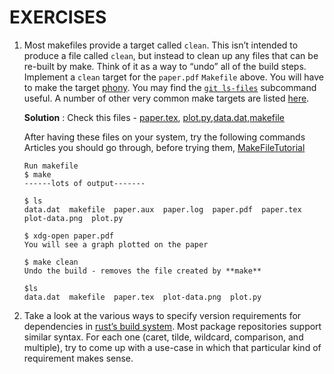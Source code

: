 # EXERCISES 

1. Most makefiles provide a target called `clean`. This isn’t intended to produce a file called `clean`, but instead to clean up any files that can be re-built by make. Think of it as a way to “undo” all of the build steps. Implement a `clean` target for the `paper.pdf` `Makefile` above. You will have to make the target [phony](https://www.gnu.org/software/make/manual/html_node/Phony-Targets.html). You may find the [`git ls-files`](https://git-scm.com/docs/git-ls-files) subcommand useful. A number of other very common make targets are listed [here](https://www.gnu.org/software/make/manual/html_node/Standard-Targets.html#Standard-Targets).

    **Solution** : Check this files - [paper.tex](https://github.com/IumoInfinium/missing_semester/blob/main/lecture8/paper.tex), [plot.py](https://github.com/IumoInfinium/missing_semester/blob/main/lecture8/plot.py),[data.dat](https://github.com/IumoInfinium/missing_semester/blob/main/lecture8/data.dat),[makefile](https://github.com/IumoInfinium/missing_semester/blob/main/lecture8/makefile)

    After having these files on your system, try the following commands
    Articles you should go through, before trying them, [MakeFileTutorial](https://makefiletutorial.com/)

    ```(shell)
    Run makefile
    $ make
    ------lots of output-------

    $ ls
    data.dat  makefile  paper.aux  paper.log  paper.pdf  paper.tex  plot-data.png  plot.py

    $ xdg-open paper.pdf
    You will see a graph plotted on the paper

    $ make clean
    Undo the build - removes the file created by **make**

    $ls
    data.dat  makefile  paper.tex  plot-data.png  plot.py
    ```

2. Take a look at the various ways to specify version requirements for dependencies in [rust’s build system](https://doc.rust-lang.org/cargo/reference/specifying-dependencies.html). Most package repositories support similar syntax. For each one (caret, tilde, wildcard, comparison, and multiple), try to come up with a use-case in which that particular kind of requirement makes sense.
